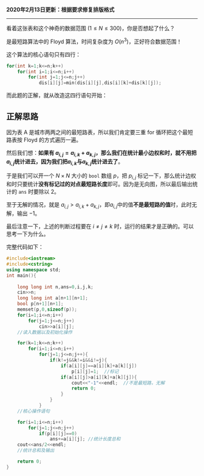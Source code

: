 **2020年2月13日更新：根据要求修复排版格式**

-------

看着这张表和这个神奇的数据范围 $(1 \le N \le 300)$，你是否想起了什么？

是最短路算法中的 Floyd 算法，时间复杂度为 $O(n^{3})$，正好符合数据范围！

这个算法的核心语句只有四行：

```cpp
for(int k=1;k<=n;k++)
	for(int i=1;i<=n;i++)
		for(int j=1;j<=n;j++)
			dis[i][j]=min(dis[i][j],dis[i][k]+dis[k][j]);
```

而此题的正解，就从改造这四行语句开始：

## 正解思路

因为表 A 是城市两两之间的最短路表，所以我们肯定要三重 for 循环把这个最短路表按 Floyd 的方式遍历一遍。

然后我们想：**如果有 $a_{i,j} = a_{i,k}+a_{k,j}$，那么我们在统计最小边权和时，就不用把$a_{i,j}$统计进去，因为我们把$a_{i,k}$与$a_{k,j}$统计进去了**。

于是我们可以开一个 $N \times N$ 大小的 $\texttt{bool}$ 数组 $p$，把 $p_{i,j}$ 标记一下，那么统计边权和时只要统计**没有标记过的对点最短路长度**即可。因为是无向图，所以最后输出统计的 $\texttt{ans}$ 时要除以 $2$。

至于无解的情况，就是 $a_{i,j}>a_{i,k}+a_{k,j}$，即$a_{i,j}$中的值**不是最短路的值**时，此时无解，输出 $-1$。

最后注意一下，上述的判断过程要在 $i \ne j \ne k$ 时，运行的结果才是正确的。可以思考一下为什么。

完整代码如下：

```cpp
#include<iostream>
#include<cstring>
using namespace std;
int main(){
    
    long long int n,ans=0,i,j,k;
    cin>>n;
    long long int a[n+1][n+1];
    bool p[n+1][n+1];
    memset(p,0,sizeof(p));
    for(i=1;i<=n;i++)
        for(j=1;j<=n;j++)
            cin>>a[i][j];
    //读入数据以及初始化操作

    for(k=1;k<=n;k++)      
        for(i=1;i<=n;i++)
            for(j=1;j<=n;j++){
                if(k!=j&&k!=i&&i!=j){
                    if(a[i][j]==a[i][k]+a[k][j])
                        p[i][j]=1;  //标记
                    if(a[i][j]>a[i][k]+a[k][j]){
                        cout<<"-1"<<endl;  //不是最短路，无解
                        return 0;
                    }
                }
            }
    //核心操作语句

    for(i=1;i<=n;i++)
        for(j=1;j<=n;j++)
            if(p[i][j]==0)
                ans+=a[i][j]; //统计长度总和
    cout<<ans/2<<endl;
    //统计总和及输出

    return 0;
}
```
